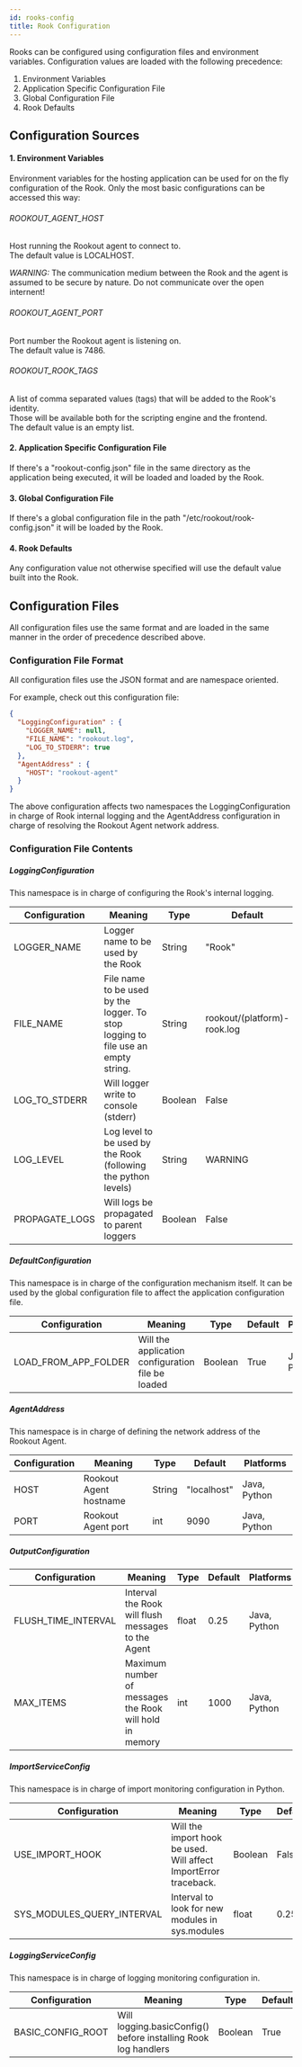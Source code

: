 ```yaml
---
id: rooks-config
title: Rook Configuration
---
```


Rooks can be configured using configuration files and environment variables.
Configuration values are loaded with the following precedence:
1. Environment Variables
1. Application Specific Configuration File
1. Global Configuration File
1. Rook Defaults

## Configuration Sources

#### 1. Environment Variables

Environment variables for the hosting application can be used for on the fly configuration of the Rook.
Only the most basic configurations can be accessed this way:

###### ROOKOUT_AGENT_HOST
Host running the Rookout agent to connect to.  
The default value is LOCALHOST.

*WARNING:* The communication medium between the Rook and the agent is assumed to be secure by nature. Do not communicate over the open internent!
###### ROOKOUT_AGENT_PORT
Port number the Rookout agent is listening on.  
The default value is 7486.

###### ROOKOUT_ROOK_TAGS
A list of comma separated values (tags) that will be added to the Rook's identity.  
Those will be available both for the scripting engine and the frontend.  
The default value is an empty list.

#### 2. Application Specific Configuration File

If there's a "rookout-config.json" file in the same directory as the application being executed, it will be loaded and
loaded by the Rook.

#### 3. Global Configuration File

If there's a global configuration file in the path "/etc/rookout/rook-config.json" it will be loaded by the Rook.

#### 4. Rook Defaults

Any configuration value not otherwise specified will use the default value built into the Rook.

## Configuration Files

All configuration files use the same format and are loaded in the same manner in the order of precedence described above.

### Configuration File Format

All configuration files use the JSON format and are namespace oriented. 

For example, check out this configuration file:
```json
{
  "LoggingConfiguration" : {
    "LOGGER_NAME": null,
    "FILE_NAME": "rookout.log",
    "LOG_TO_STDERR": true
  },
  "AgentAddress" : {
    "HOST": "rookout-agent"
  }
}
```

The above configuration affects two namespaces the LoggingConfiguration in charge of Rook internal logging and the 
AgentAddress configuration in charge of resolving the Rookout Agent network address.

### Configuration File Contents

##### LoggingConfiguration
This namespace is in charge of configuring the Rook's internal logging.

| Configuration | Meaning | Type | Default | Platforms | 
|---------------|---------|------|---------|-----------|
|LOGGER_NAME| Logger name to be used by the Rook | String | "Rook" | Java, Python |
|FILE_NAME| File name to be used by the logger. To stop logging to file use an empty string. | String | rookout/(platform)-rook.log | Java, Python |
|LOG_TO_STDERR| Will logger write to console (stderr) | Boolean | False | Java, Python |
|LOG_LEVEL| Log level to be used by the Rook (following the python levels) | String | WARNING | Java, Python |
|PROPAGATE_LOGS| Will logs be propagated to parent loggers | Boolean | False | Java, Python

##### DefaultConfiguration
This namespace is in charge of the configuration mechanism itself. It can be used by the global configuration file to 
affect the application configuration file. 

| Configuration | Meaning | Type | Default | Platforms | 
|---------------|---------|------|---------|-----------|
|LOAD_FROM_APP_FOLDER| Will the application configuration file be loaded | Boolean | True | Java, Python

##### AgentAddress
This namespace is in charge of defining the network address of the Rookout Agent.

| Configuration | Meaning | Type | Default | Platforms | 
|---------------|---------|------|---------|-----------|
|HOST|Rookout Agent hostname|String|"localhost"|Java, Python
|PORT|Rookout Agent port|int|9090|Java, Python

##### OutputConfiguration

| Configuration | Meaning | Type | Default | Platforms | 
|---------------|---------|------|---------|-----------|
|FLUSH_TIME_INTERVAL|Interval the Rook will flush messages to the Agent|float|0.25|Java, Python
|MAX_ITEMS|Maximum number of messages the Rook will hold in memory|int|1000|Java, Python

##### ImportServiceConfig
This namespace is in charge of import monitoring configuration in Python.

| Configuration | Meaning | Type | Default | Platforms | 
|---------------|---------|------|---------|-----------|
|USE_IMPORT_HOOK|Will the import hook be used. Will affect ImportError traceback.|Boolean|False|Python
|SYS_MODULES_QUERY_INTERVAL|Interval to look for new modules in sys.modules|float|0.25|Python

##### LoggingServiceConfig

This namespace is in charge of logging monitoring configuration in.

| Configuration | Meaning | Type | Default | Platforms | 
|---------------|---------|------|---------|-----------|
|BASIC_CONFIG_ROOT|Will logging.basicConfig() before installing Rook log handlers|Boolean|True|Python

